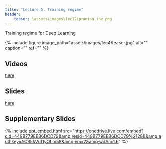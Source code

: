 ```yaml
---
title: "Lecture 5: Training regime"
header:
    teaser: \assets\images\lec12\pruning_inv.png
---
```


Training regime for Deep Learning



{% include figure image_path="assets/images/lec4/teaser.jpg" alt="" caption="" ref="" %}

## Videos

[here](https://panoptotech.cloud.panopto.eu/Panopto/Pages/Viewer.aspx?id=6656b0df-9591-4eb7-b0ec-af5700fbd116)

## Slides


[here](https://github.com/vistalab-technion/cs236781/blob/master/assets/236781_lec4_5.pptx)

## Supplementary Slides

{% include ppt_embed.html
src="https://onedrive.live.com/embed?cid=449B779EEB6DCD79&amp;resid=449B779EEB6DCD79%21288&amp;authkey=AC95kVuf1yOLm58&amp;em=2&amp;wdAr=1.6" %}
